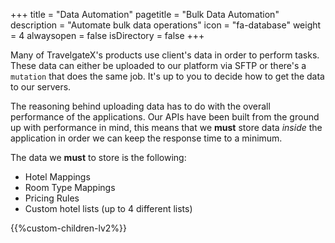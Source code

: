 +++
title = "Data Automation"
pagetitle = "Bulk Data Automation"
description = "Automate bulk data operations"
icon = "fa-database" 
weight = 4
alwaysopen = false
isDirectory = false
+++

Many of TravelgateX's products use client's data in order to perform tasks. These data can either be uploaded to our platform via SFTP or there's a `mutation` that does the same job. It's up to you to decide how to get the data to our servers.

The reasoning behind uploading data has to do with the overall performance of the applications. Our APIs have been built from the ground up with performance in mind, this means that we **must** store data _inside_ the application in order we can keep the response time to a minimum. 

The data we **must** to store is the following:

* Hotel Mappings
* Room Type Mappings
* Pricing Rules
* Custom hotel lists (up to 4 different lists)

{{%custom-children-lv2%}}
